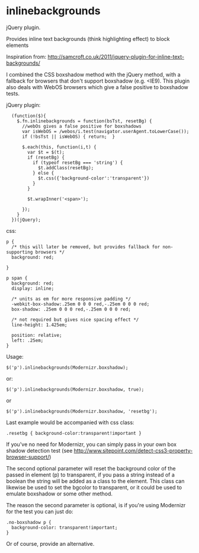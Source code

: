 inlinebackgrounds
=================

jQuery plugin.

Provides inline text backgrounds (think highlighting effect) to block elements


Inspiration from: http://samcroft.co.uk/2011/jquery-plugin-for-inline-text-backgrounds/


I combined the CSS boxshadow method with the jQuery method, with a fallback for browsers that don't support boxshadow (e.g. <IE9). 
This plugin also deals with WebOS browsers which give a false positive to boxshadow tests. 

jQuery plugin:

```
  (function($){
    $.fn.inlinebackgrounds = function(bsTst, resetBg) {
      //webOs gives a false positive for boxshadows
      var isWebOS = /webos/i.test(navigator.userAgent.toLowerCase());
      if (!bsTst || isWebOS) { return;  }
    
      $.each(this, function(i,t) {
        var $t = $(t);
        if (resetBg) {
          if (typeof resetBg === 'string') {
            $t.addClass(resetBg);
          } else {
            $t.css({'background-color':'transparent'})
          }
        }
        
        $t.wrapInner('<span>');
        
      });
    }
  })(jQuery);
```

css:

```
p {
  /* this will later be removed, but provides fallback for non-supporting browsers */
  background: red; 

}

p span {
  background: red;
  display: inline;

  /* units as em for more responsive padding */
  -webkit-box-shadow:.25em 0 0 0 red,-.25em 0 0 0 red; 
  box-shadow: .25em 0 0 0 red,-.25em 0 0 0 red;

  /* not required but gives nice spacing effect */
  line-height: 1.425em;

  position: relative;
  left: .25em;
}
```


Usage:

```
$('p').inlinebackgrounds(Modernizr.boxshadow);
```

or:

```
$('p').inlinebackgrounds(Modernizr.boxshadow, true);
```

or

```
$('p').inlinebackgrounds(Modernizr.boxshadow, 'resetbg');
```

Last example would be accompanied with css class:

```
.resetbg { background-color:transparent!important }
```

If you've no need for Modernizr, you can simply pass in your own box shadow detection test (see http://www.sitepoint.com/detect-css3-property-browser-support/)

The second optional parameter will reset the background color of the passed in element (p) to transparent, if you pass a string instead of a boolean the string will be added as a class to the element. This class can likewise be used to set the bgcolor to transparent, or it could be used to emulate boxshadow or some other method.

The reason the second parameter is optional, is if you're using Modernizr for the test you can just do:

```
.no-boxshadow p {
  background-color: transparent!important;
}
```

Or of course, provide an alternative.




